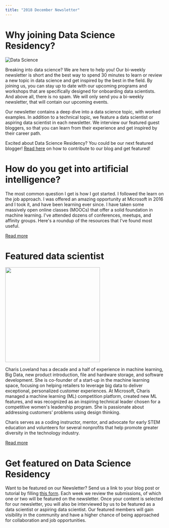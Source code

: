 ```yaml
---
title: "2018 December Newsletter"
---
```


# Why joining Data Science Residency?

![Data Science](/img/newsletters/2018_oct/data_science.jpeg "Data Science")

Breaking into data science? We are here to help you! Our bi-weekly newsletter is short and the best way to spend 30 minutes to learn or review a new topic in data science and get inspired by the best in the field. By joining us, you can stay up to date with our upcoming programs and workshops that are specifically designed for onboarding data scientists. And above all, there is no spam. We will only send you a bi-weekly newsletter, that will contain our upcoming events.

Our newsletter contains a deep dive into a data science topic, with worked examples. In addition to a technical topic, we feature a data scientist or aspiring data scientist in each newsletter. We interview our featured guest bloggers, so that you can learn from their experience and get inspired by their career path. 

Excited about Data Science Residency? You could be our next featured blogger! [Read here](https://goo.gl/forms/Eqr02hyU84VF6K5J3) on how to contribute to our blog and get featured!

# How do you get into artificial intelligence?

The most common question I get is how I got started. I followed the learn on the job approach. I was offered an amazing opportunity at Microsoft in 2016 and I took it, and have been learning ever since. I have taken some massively open online classes (MOOCs) that offer a solid foundation in machine learning. I've attended dozens of conferences, meetups, and affinity groups. Here's a roundup of the resources that I've found most useful.

[Read more](https://charismama.blogspot.com/2018/12/how-do-you-get-into-artificial.html)

# Featured data scientist

<img src="/img/newsletters/2018_dec/charis_loveland.jpg" style="width: 300px; height: 300px"/>

Charis Loveland has a decade and a half of experience in machine learning, Big Data, new product introduction, file and hardware storage, and software development. She is co-founder of a start-up in the machine learning space, focusing on helping retailers to leverage big data to deliver exceptional, personalized customer experiences. At Microsoft, Charis managed a machine learning (ML) competition platform, created new ML features, and was recognized as an inspiring technical leader chosen for a competitive women's leadership program. She is passionate about addressing customers’ problems using design thinking.

Charis serves as a coding instructor, mentor, and advocate for early STEM education and volunteers for several nonprofits that help promote greater diversity in the technology industry.

[Read more](/interviews/charis_loveland)

# Get featured on Data Science Residency

Want to be featured on our Newsletter? Send us a link to your blog post or tutorial by filling [this form](https://goo.gl/forms/Eqr02hyU84VF6K5J3). Each week we review the submissions, of which one or two will be featured on the newsletter. Once your content is selected for our newsletter, you will also be interviewed by us to be featured as a data scientist or aspiring data scientist. Our featured members will gain visibility in the community and have a higher chance of being approached for collaboration and job opportunities. 
